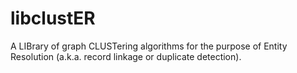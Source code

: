 libclustER
==========

A LIBrary of graph CLUSTering algorithms for the purpose of Entity Resolution (a.k.a. record linkage or duplicate detection).
